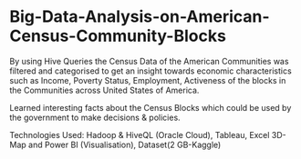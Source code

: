 # Big-Data-Analysis-on-American-Census-Community-Blocks

By using Hive Queries the Census Data of the American Communities was filtered and categorised to get an insight towards economic characteristics such as Income, Poverty Status, Employment, Activeness of the blocks in the Communities across United States of America. 

Learned interesting facts about the Census Blocks which could be used by the government to make decisions &amp; policies.  

Technologies Used: Hadoop & HiveQL (Oracle Cloud), Tableau, Excel 3D-Map and Power BI (Visualisation), Dataset(2 GB-Kaggle)
